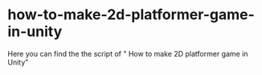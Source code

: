 # how-to-make-2d-platformer-game-in-unity
Here you can find the the script of  " How to make 2D platformer game in Unity"
